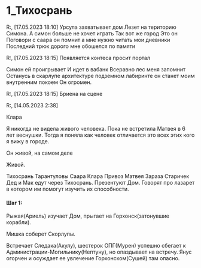 # 1\_Тихосрань

R:, \[17.05.2023 18:10] Урсула захватывает дом Лезет на територию Симона. А симон больше не хочет играть Так вот же город Это он Поговори с саара он помнит а мне нужно читать мои дневники Последний трюк дорого мне обошелся по памяти

R:, \[17.05.2023 18:15] Появляется контеса просит портал

Симон ей проигрывает И идет в вабанк Всеравно лес меня запомнит Останусь в скарлупе архитектуре подземном лабиринте он станет моим внутренним покоем Он огромен.

R:, \[17.05.2023 18:15] Бриена на сцене

R:, \[14.05.2023 2:38]

Клара

Я никогда не видела живого человека. Пока не встретила Матвея в 6 лет веснушки. Тогда я поняла как человек отличается это всех этих кого я вижу в городе.

Он живой, на самом деле

Живой.

Тихосрань Тарантуловы Саара Клара Привоз Матвея Зараза Старичек Дед и Мак едут через Тихосрань. Презентуют Дом. Говорят про лазарет в котором им помогут изучить их способности.

#### Шаг 1:

Рыжая(Ариель) изучает Дом, прыгает на Горхонск(затонувшие корабли).

Мишка соберет Скорлупы.&#x20;

Встречает Следака(Акулу), шестерок ОПГ(Мурен) успешно сбегает к Администрации-Могильнику(Нептуну), но опаздывает на встречу. Янус огорчен и осуждает ее увлечение Горхонском(Сушей) там опасно.
